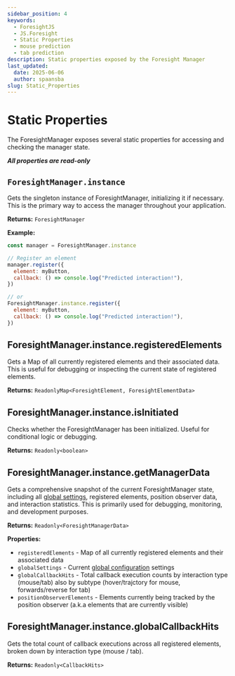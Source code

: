 ```yaml
---
sidebar_position: 4
keywords:
  - ForesightJS
  - JS.Foresight
  - Static Properties
  - mouse prediction
  - tab prediction
description: Static properties exposed by the Foresight Manager
last_updated:
  date: 2025-06-06
  author: spaansba
slug: Static_Properties
---
```


# Static Properties

The ForesightManager exposes several static properties for accessing and checking the manager state.

**_All properties are read-only_**

## `ForesightManager.instance`

Gets the singleton instance of ForesightManager, initializing it if necessary. This is the primary way to access the manager throughout your application.

**Returns:** `ForesightManager`

**Example:**

```javascript
const manager = ForesightManager.instance

// Register an element
manager.register({
  element: myButton,
  callback: () => console.log("Predicted interaction!"),
})

// or
ForesightManager.instance.register({
  element: myButton,
  callback: () => console.log("Predicted interaction!"),
})
```

## ForesightManager.instance.registeredElements

Gets a Map of all currently registered elements and their associated data. This is useful for debugging or inspecting the current state of registered elements.

**Returns:** `ReadonlyMap<ForesightElement, ForesightElementData>`

## ForesightManager.instance.isInitiated

Checks whether the ForesightManager has been initialized. Useful for conditional logic or debugging.

**Returns:** `Readonly<boolean>`

## ForesightManager.instance.getManagerData

Gets a comprehensive snapshot of the current ForesightManager state, including all [global settings](/docs/getting_started/config#global-configuration), registered elements, position observer data, and interaction statistics. This is primarily used for debugging, monitoring, and development purposes.

**Returns:** `Readonly<ForesightManagerData>`

**Properties:**

- `registeredElements` - Map of all currently registered elements and their associated data
- `globalSettings` - Current [global configuration](/docs/getting_started/config#global-configuration) settings
- `globalCallbackHits` - Total callback execution counts by interaction type (mouse/tab) also by subtype (hover/trajctory for mouse, forwards/reverse for tab)
- `positionObserverElements` - Elements currently being tracked by the position observer (a.k.a elements that are currently visible)

## ForesightManager.instance.globalCallbackHits

Gets the total count of callback executions across all registered elements, broken down by interaction type (mouse / tab).

**Returns:** `Readonly<CallbackHits>`
